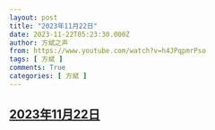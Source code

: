 ```yaml
---
layout: post
title: "2023年11月22日"
date: 2023-11-22T05:23:30.000Z
author: 方斌之声
from: https://www.youtube.com/watch?v=h4JPqpmrPso
tags: [ 方斌 ]
comments: True
categories: [ 方斌 ]
---
```

<!--1700630610000-->
[2023年11月22日](https://www.youtube.com/watch?v=h4JPqpmrPso)
------

<div>

</div>
